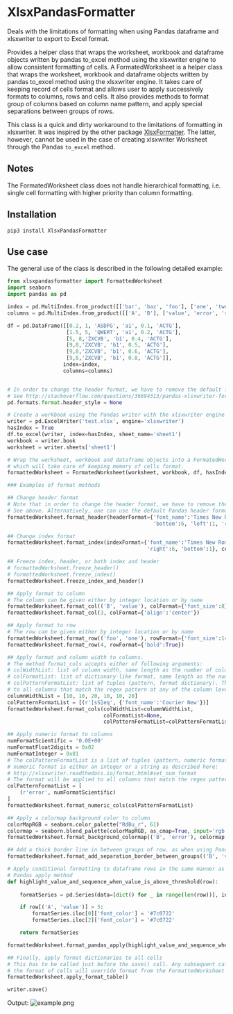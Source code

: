 # XlsxPandasFormatter

Deals with the limitations of formatting when using Pandas dataframe and xlsxwriter to export to Excel format.

Provides a helper class that wraps the worksheet, workbook and dataframe objects written by pandas to_excel method using the xlsxwriter engine to allow consistent formatting of cells. A FormatedWorksheet is a helper class that wraps the worksheet, workbook and dataframe objects written by pandas to_excel method using the xlsxwriter engine. It takes care of keeping record of cells format and allows user to apply successively formats to columns, rows and cells. It also provides methods to format group of columns based on column name pattern, and apply special separations between groups of rows.

This class is a quick and dirty workaround to the limitations of formatting in xlsxwriter. It was inspired by the other package [XlsxFormatter](https://github.com/Yoyoyoyoyoyoyo/XlsxFormatter). The latter, however, cannot be used in the case of creating xlsxwriter Worksheet through the Pandas `to_excel` method.

## Notes

The FormatedWorksheet class does not handle hierarchical formatting, i.e. single cell formatting with higher priority than column formatting.


## Installation
```shell
pip3 install XlsxPandasFormatter
```

## Use case

The general use of the class is described in the following detailed example:

```python
from xlsxpandasformatter import FormattedWorksheet
import seaborn
import pandas as pd

index = pd.MultiIndex.from_product([['bar', 'baz', 'foo'], ['one', 'two']], names=['first', 'second'])
columns = pd.MultiIndex.from_product([['A', 'B'], ['value', 'error', 'sequence']], names=['colLevel1', 'colLevel2'])

df = pd.DataFrame([[0.2, 1, 'ASDFG', 'a1', 0.1, 'ACTG'],
                   [1.5, 5, 'QWERT', 'a1', 0.2, 'ACTG'],
                   [5, 8,'ZXCVB', 'b1', 0.4, 'ACTG'],
                   [9,8,'ZXCVB', 'b1', 0.5, 'ACTG'],
                   [9,8,'ZXCVB', 'b1', 0.6, 'ACTG'],
                   [9,8,'ZXCVB', 'b1', 0.8, 'ACTG']],
                  index=index,
                  columns=columns)


# In order to change the header format, we have to remove the default formatting of header by pandas
# See http://stackoverflow.com/questions/36694313/pandas-xlsxwriter-format-header
pd.formats.format.header_style = None

# Create a workbook using the Pandas writer with the xlsxwriter engine
writer = pd.ExcelWriter('test.xlsx', engine='xlsxwriter')
hasIndex = True
df.to_excel(writer, index=hasIndex, sheet_name='sheet1')
workbook = writer.book
worksheet = writer.sheets['sheet1']

# Wrap the worksheet, workbook and dataframe objects into a FormatedWorksheet object
# which will take care of keeping memory of cells format.
formattedWorksheet = FormatedWorksheet(worksheet, workbook, df, hasIndex=hasIndex)

### Examples of format methods

## Change header format
# Note that in order to change the header format, we have to remove the default formatting of header by pandas
# See above. Alternatively, one can use the default Pandas header format, which works well for multiindex dataframes.
formattedWorksheet.format_header(headerFormat={'font_name':'Times New Roman', 'align':'center', 'bold':True,
                                               'bottom':6, 'left':1, 'right':1}, rowHeight=[30, 20])

## Change index format
formattedWorksheet.format_index(indexFormat={'font_name':'Times New Roman', 'align':'center', 'bold':True,
                                             'right':6, 'bottom':1}, colWidth=15)

## Freeze index, header, or both index and header
# formattedWorksheet.freeze_header()
# formattedWorksheet.freeze_index()
formattedWorksheet.freeze_index_and_header()

## Apply format to column
# The column can be given either by integer location or by name
formattedWorksheet.format_col(('B', 'value'), colFormat={'font_size':8})
formattedWorksheet.format_col(3, colFormat={'align':'center'})

## Apply format to row
# The row can be given either by integer location or by name
formattedWorksheet.format_row(('foo', 'one'), rowFormat={'font_size':14})
formattedWorksheet.format_row(4, rowFormat={'bold':True})

## Apply format and column width to columns.
# The method format_cols accepts either of following arguments:
# colWidthList: list of column width, same length as the number of columns of dataframe.
# colFormatList: list of dictionary-like format, same length as the number of columns of dataframe.
# colPatternFormatList: list of tuples (pattern, format dictionary). The format will be applied
# to all columns that match the regex pattern at any of the column levels.
columnWidthList = [10, 10, 20, 10, 10, 20]
colPatternFormatList = [(r'[sS]eq', {'font_name':'Courier New'})]
formattedWorksheet.format_cols(colWidthList=columnWidthList,
                               colFormatList=None,
                               colPatternFormatList=colPatternFormatList)

## Apply numeric format to columns
numFormatScientific = '0.0E+00'
numFormatFloat2digits = 0x02
numFormatInteger = 0x01
# The colPatternFormatList is a list of tuples (pattern, numeric format), where
# numeric format is either an integer or a string as described here:
# http://xlsxwriter.readthedocs.io/format.html#set_num_format
# The format will be applied to all columns that match the regex pattern.
colPatternFormatList = [
    (r'error', numFormatScientific)
]
formattedWorksheet.format_numeric_cols(colPatternFormatList)

## Apply a colormap background color to column
colorMapRGB = seaborn.color_palette("RdBu_r", 61)
colormap = seaborn.blend_palette(colorMapRGB, as_cmap=True, input='rgb')
formattedWorksheet.format_background_colormap(('B', 'error'), colormap, vmin=0, vmax=1)

## Add a thick border line in between groups of row, as when using Pandas groupby method on column.
formattedWorksheet.format_add_separation_border_between_groups(('B', 'value'))

# Apply conditional formatting to dataframe rows in the same manner as
# Pandas apply method
def highlight_value_and_sequence_when_value_is_above_threshold(row):
  
    formatSeries = pd.Series(data=[dict() for _ in range(len(row))], index=row.index)

    if row[('A', 'value')] > 5:
        formatSeries.iloc[0]['font_color'] = '#7c0722'
        formatSeries.iloc[2]['font_color'] = '#7c0722'

    return formatSeries

formattedWorksheet.format_pandas_apply(highlight_value_and_sequence_when_value_is_above_threshold, axis=1)

## Finally, apply format dictionaries to all cells
# This has to be called just before the save() call. Any subsequent calls to xlsxwriter methods that modify
# the format of cells will override format from the FormattedWorksheet class.
formattedWorksheet.apply_format_table()

writer.save()

```

Output:
![example.png](example.png)
